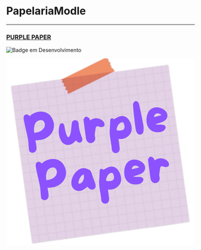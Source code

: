 # PapelariaModle
---------------------------------------------------------
### [PURPLE PAPER](https://rafaelleitedasilva.github.io/PapelariaModle/index.html)


![Badge em Desenvolvimento](http://img.shields.io/static/v1?label=STATUS&message=EM%20DESENVOLVIMENTO&color=GREEN&style=for-the-badge)

<p align="center">
 <img src="https://raw.githubusercontent.com/rafaelleitedasilva/PapelariaModle/main/Imagens/Favicons/Purple%20Paper.png">
</p>

